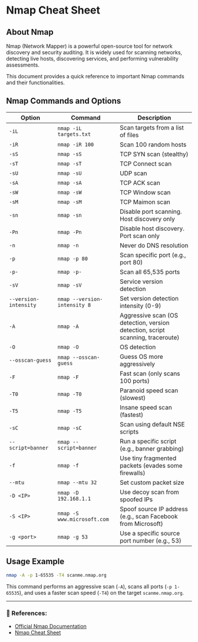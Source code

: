 # Nmap Cheat Sheet

## About Nmap
Nmap (Network Mapper) is a powerful open-source tool for network discovery and security auditing. It is widely used for scanning networks, detecting live hosts, discovering services, and performing vulnerability assessments. 

This document provides a quick reference to important Nmap commands and their functionalities.

## Nmap Commands and Options

| Option | Command | Description |
|---------|--------------------------|---------------------------------------------|
| `-iL` | `nmap -iL targets.txt` | Scan targets from a list of files |
| `-iR` | `nmap -iR 100` | Scan 100 random hosts |
| `-sS` | `nmap -sS` | TCP SYN scan (stealthy) |
| `-sT` | `nmap -sT` | TCP Connect scan |
| `-sU` | `nmap -sU` | UDP scan |
| `-sA` | `nmap -sA` | TCP ACK scan |
| `-sW` | `nmap -sW` | TCP Window scan |
| `-sM` | `nmap -sM` | TCP Maimon scan |
| `-sn` | `nmap -sn` | Disable port scanning. Host discovery only |
| `-Pn` | `nmap -Pn` | Disable host discovery. Port scan only |
| `-n` | `nmap -n` | Never do DNS resolution |
| `-p` | `nmap -p 80` | Scan specific port (e.g., port 80) |
| `-p-` | `nmap -p-` | Scan all 65,535 ports |
| `-sV` | `nmap -sV` | Service version detection |
| `--version-intensity` | `nmap --version-intensity 8` | Set version detection intensity (0-9) |
| `-A` | `nmap -A` | Aggressive scan (OS detection, version detection, script scanning, traceroute) |
| `-O` | `nmap -O` | OS detection |
| `--osscan-guess` | `nmap --osscan-guess` | Guess OS more aggressively |
| `-F` | `nmap -F` | Fast scan (only scans 100 ports) |
| `-T0` | `nmap -T0` | Paranoid speed scan (slowest) |
| `-T5` | `nmap -T5` | Insane speed scan (fastest) |
| `-sC` | `nmap -sC` | Scan using default NSE scripts |
| `--script=banner` | `nmap --script=banner` | Run a specific script (e.g., banner grabbing) |
| `-f` | `nmap -f` | Use tiny fragmented packets (evades some firewalls) |
| `--mtu` | `nmap --mtu 32` | Set custom packet size |
| `-D <IP>` | `nmap -D 192.168.1.1` | Use decoy scan from spoofed IPs |
| `-S <IP>` | `nmap -S www.microsoft.com` | Spoof source IP address (e.g., scan Facebook from Microsoft) |
| `-g <port>` | `nmap -g 53` | Use a specific source port number (e.g., 53) |

## Usage Example
```bash
nmap -A -p 1-65535 -T4 scanme.nmap.org
```
This command performs an aggressive scan (`-A`), scans all ports (`-p 1-65535`), and uses a faster scan speed (`-T4`) on the target `scanme.nmap.org`.

---
### 🔗 References:
- [Official Nmap Documentation](https://nmap.org/book/man.html)
- [Nmap Cheat Sheet](https://nmap.org/man/)
